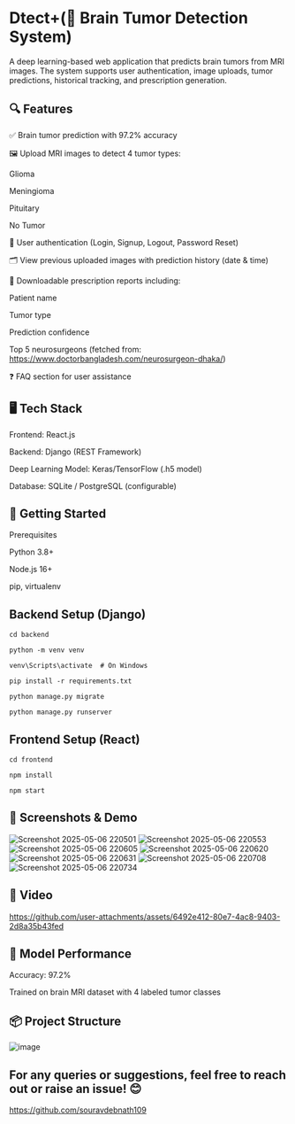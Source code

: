 
# Dtect+(🧠 Brain Tumor Detection System)

A deep learning-based web application that predicts brain tumors from MRI images. The system supports user authentication, image uploads, tumor predictions, historical tracking, and prescription generation.


## 🔍 Features
 ✅ Brain tumor prediction with 97.2% accuracy

🖼️ Upload MRI images to detect 4 tumor types:

Glioma

Meningioma

Pituitary

No Tumor

👤 User authentication (Login, Signup, Logout, Password Reset)

🗂️ View previous uploaded images with prediction history (date & time)

📄 Downloadable prescription reports including:

Patient name

Tumor type

Prediction confidence

Top 5 neurosurgeons (fetched from: https://www.doctorbangladesh.com/neurosurgeon-dhaka/)

❓ FAQ section for user assistance


## 🖥️ Tech Stack

Frontend: React.js

Backend: Django (REST Framework)

Deep Learning Model: Keras/TensorFlow (.h5 model)

Database: SQLite / PostgreSQL (configurable)



## 🚀 Getting Started


Prerequisites

Python 3.8+

Node.js 16+

pip, virtualenv

## Backend Setup (Django)


```cd backend```

```python -m venv venv```

```venv\Scripts\activate  # On Windows```

```pip install -r requirements.txt ```

```python manage.py migrate```

```python manage.py runserver ```


## Frontend Setup (React)

```cd frontend```

```npm install ```

```npm start```


## 📸 Screenshots & Demo

![Screenshot 2025-05-06 220501](https://github.com/user-attachments/assets/89ab5ee7-df11-435b-8730-9c30b7dfdcf9)
![Screenshot 2025-05-06 220553](https://github.com/user-attachments/assets/e9875b34-03b5-401a-a2ba-5986078c5f02)
![Screenshot 2025-05-06 220605](https://github.com/user-attachments/assets/854944b4-7130-4e1e-b8f2-ffb162038c73)
![Screenshot 2025-05-06 220620](https://github.com/user-attachments/assets/99890982-baae-4200-9aea-5356b00ffd8b)
![Screenshot 2025-05-06 220631](https://github.com/user-attachments/assets/a0d4f24d-bb72-4501-90df-ef8051d848af)
![Screenshot 2025-05-06 220708](https://github.com/user-attachments/assets/ef461212-25d5-407a-9789-73d3f03fed22)
![Screenshot 2025-05-06 220734](https://github.com/user-attachments/assets/6aee648a-bda0-4cc2-a240-35527addcaf6)

## 📸 Video
https://github.com/user-attachments/assets/6492e412-80e7-4ac8-9403-2d8a35b43fed


## 🧪 Model Performance


Accuracy: 97.2%

Trained on brain MRI dataset with 4 labeled tumor classes



## 📦 Project Structure

![image](https://github.com/user-attachments/assets/e5a2319a-233b-4e0c-a934-9e38e235d701)
## For any queries or suggestions, feel free to reach out or raise an issue! 😊

https://github.com/souravdebnath109
